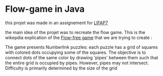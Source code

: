 # Flow-game in Java

this projet was made in an assignement for
[LIFAP7](https://offre-de-formations.univ-lyon1.fr/%2Fue-295-12%2Falgorithmique-et-programmation-orientee-objet.html)

the main idea of the projet was to recreate the flow game. 
This is the wikepdia explication of the [Flow-free game](https://en.wikipedia.org/wiki/Flow_Free) that we are trying to create : 

The game presents Numberlink puzzles: each puzzle has a grid of squares with colored dots occupying some of the squares. The objective is to connect dots of the same color by drawing 'pipes' between them such that the entire grid is occupied by pipes. However, pipes may not intersect. Difficulty is primarily determined by the size of the grid
